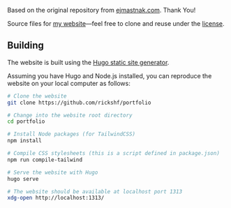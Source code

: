 Based on the original repository from [ejmastnak.com](https://github.com/ejmastnak/ejmastnak.com). Thank You!

Source files for [my website](https://www.ejmastnak.com/)—feel free to clone and reuse under the [license](https://www.ejmastnak.com/license/).


## Building

The website is built using the [Hugo static site generator](https://gohugo.io/).

Assuming you have Hugo and Node.js installed, you can reproduce the website on your local computer as follows:

```bash
# Clone the website
git clone https://github.com/rickshf/portfolio

# Change into the website root directory
cd portfolio

# Install Node packages (for TailwindCSS)
npm install

# Compile CSS stylesheets (this is a script defined in package.json)
npm run compile-tailwind

# Serve the website with Hugo
hugo serve

# The website should be available at localhost port 1313
xdg-open http://localhost:1313/
```

